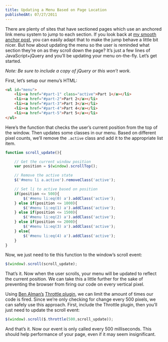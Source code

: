 ```yaml
---
title: Updating a Menu Based on Page Location
publishedAt: 07/27/2011
---
```

There are plenty of sites that have sectioned pages which use an anchored link menu system to jump to each section. If you look back at [my smooth anchor post](/articles/smooth-anchors), you can easily adapt that to make the jump behave a little bit nicer. But how about updating the menu so the user is reminded what section they’re on as they scroll down the page? It’s just a few lines of JavaScript+jQuery and you’ll be updating your menu on-the-fly. Let’s get started.

_Note: Be sure to include a copy of jQuery or this won’t work._

First, let’s setup our menu’s HTML:

```html
<ul id="menu">
	<li><a href="#part-1" class="active">Part 1</a></li>
	<li><a href="#part-2">Part 2</a></li>
	<li><a href="#part-3">Part 3</a></li>
	<li><a href="#part-4">Part 4</a></li>
	<li><a href="#part-5">Part 5</a></li>
</ul>
```

Here’s the function that checks the user’s current position from the top of the window. Then updates some classes in our menu. Based on different pixel counts, we’ll remove the `.active` class and add it to the appropriate list item.

```js
function scroll_update(){

	// Get the current window position
	var position = $(window).scrollTop();

	// Remove the active state
	$('#menu li a.active').removeClass('active');

	// Set li to active based on position
	if(position <= 500){
		$('#menu li:eq(0) a').addClass('active');
	} else if(position <= 1000){
		$('#menu li:eq(1) a').addClass('active');
	} else if(position <= 1500){
		$('#menu li:eq(2) a').addClass('active');
	} else if(position <= 2000){
		$('#menu li:eq(3) a').addClass('active');
	} else{
		$('#menu li:eq(4) a').addClass('active');
	}
}
```

Now, we just need to tie this function to the window’s scroll event:

```js
$(window).scroll(scroll_update);
```

That’s it. Now when the user scrolls, your menu will be updated to reflect the current position. We can take this a little further for the sake of preventing the browser from firing our code on every vertical pixel.

Using [Ben Alman’s](http://benalman.com/) [Throttle plugin](http://benalman.com/projects/jquery-throttle-debounce-plugin/), we can limit the amount of times our code is fired. Since we’re only checking for change every 500 pixels, we can safely use this approach. First, include the Throttle plugin, then you’ll just need to update the scroll event:

```js
$(window).scroll($.throttle(500,scroll_update));
```

And that’s it. Now our event is only called every 500 milliseconds. This should help performance of your page, even if it may seem insignificant.
